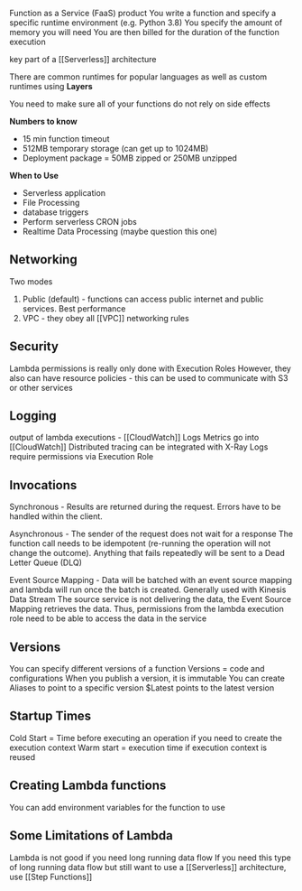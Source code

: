 Function as a Service (FaaS) product
You write a function and specify a specific runtime environment (e.g. Python 3.8)
	You specify the amount of memory you will need
You are then billed for the duration of the function execution

key part of a [[Serverless]] architecture

There are common runtimes for popular languages as well as custom runtimes using **Layers**

You need to make sure all of your functions do not rely on side effects

**Numbers to know**
* 15 min function timeout
* 512MB temporary storage (can get up to 1024MB)
* Deployment package = 50MB zipped or 250MB unzipped

**When to Use**
* Serverless application
* File Processing
* database triggers
* Perform serverless CRON jobs
* Realtime Data Processing (maybe question this one)

## Networking
Two modes
1) Public (default) - functions can access public internet and public services. Best performance
2) VPC - they obey all [[VPC]] networking rules 
## Security
Lambda permissions is really only done with Execution Roles
However, they also can have resource policies - this can be used to communicate with S3 or other services

## Logging
output of lambda executions - [[CloudWatch]] Logs
Metrics go into [[CloudWatch]]
Distributed tracing can be integrated with X-Ray
Logs require permissions via Execution Role

## Invocations
Synchronous - Results are returned during the request. Errors have to be handled within the client.

Asynchronous - The sender of the request does not wait for a response
	The function call needs to be idempotent (re-running the operation will not change the outcome).
	Anything that fails repeatedly will be sent to a Dead Letter Queue (DLQ)

Event Source Mapping - Data will be batched with an event source mapping and lambda will run once the batch is created.
	Generally used with Kinesis Data Stream
	The source service is not delivering the data, the Event Source Mapping retrieves the data. Thus, permissions from the lambda execution role need to be able to access the data in the service

## Versions
You can specify different versions of a function
	Versions = code and configurations
	When you publish a version, it is immutable
You can create Aliases to point to a specific version
$Latest points to the latest version

## Startup Times
Cold Start = Time before executing an operation if you need to create the execution context
Warm start = execution time if execution context is reused

## Creating Lambda functions
You can add environment variables for the function to use

## Some Limitations of Lambda
Lambda is not good if you need long running data flow
If you need this type of long running data flow but still want to use a [[Serverless]] architecture, use [[Step Functions]]